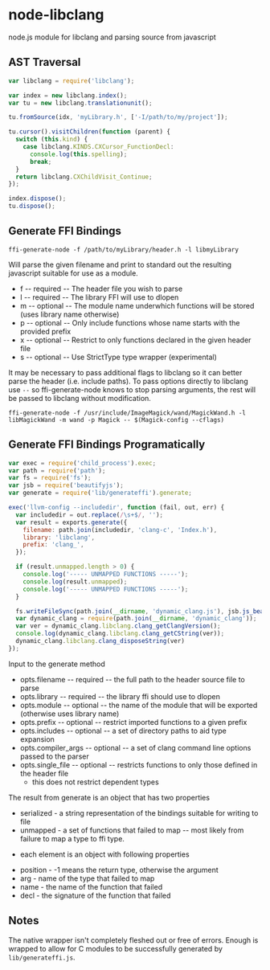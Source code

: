 node-libclang
=============
node.js module for libclang and parsing source from javascript

AST Traversal
-------------
```javascript
var libclang = require('libclang');

var index = new libclang.index();
var tu = new libclang.translationunit();

tu.fromSource(idx, 'myLibrary.h', ['-I/path/to/my/project']);

tu.cursor().visitChildren(function (parent) {
  switch (this.kind) {
    case libclang.KINDS.CXCursor_FunctionDecl:
      console.log(this.spelling);
      break;
  }
  return libclang.CXChildVisit_Continue;
});

index.dispose();
tu.dispose();
````

Generate FFI Bindings
---------------------
`ffi-generate-node -f /path/to/myLibrary/header.h -l libmyLibrary`

Will parse the given filename and print to standard out the resulting javascript
suitable for use as a module.

 * f -- required -- The header file you wish to parse
 * l -- required -- The library FFI will use to dlopen
 * m -- optional -- The module name underwhich functions will be stored (uses library name otherwise)
 * p -- optional -- Only include functions whose name starts with the provided prefix
 * x -- optional -- Restrict to only functions declared in the given header file
 * s -- optional -- Use StrictType type wrapper (experimental)

It may be necessary to pass additional flags to libclang so it can better parse
the header (i.e. include paths). To pass options directly to libclang use `--`
so ffi-generate-node knows to stop parsing arguments, the rest will be passed
to libclang without modification.

`ffi-generate-node -f /usr/include/ImageMagick/wand/MagickWand.h -l libMagickWand -m wand -p Magick -- $(Magick-config --cflags)`

Generate FFI Bindings Programatically
-------------------------------------
```javascript
var exec = require('child_process').exec;
var path = require('path');
var fs = require('fs');
var jsb = require('beautifyjs');
var generate = require('lib/generateffi').generate;

exec('llvm-config --includedir', function (fail, out, err) {
  var includedir = out.replace(/\s+$/, '');
  var result = exports.generate({
    filename: path.join(includedir, 'clang-c', 'Index.h'),
    library: 'libclang',
    prefix: 'clang_', 
  });

  if (result.unmapped.length > 0) {
    console.log('----- UNMAPPED FUNCTIONS -----');
    console.log(result.unmapped);
    console.log('----- UNMAPPED FUNCTIONS -----');
  }

  fs.writeFileSync(path.join(__dirname, 'dynamic_clang.js'), jsb.js_beautify(result.serialized));
  var dynamic_clang = require(path.join(__dirname, 'dynamic_clang'));
  var ver = dynamic_clang.libclang.clang_getClangVersion();
  console.log(dynamic_clang.libclang.clang_getCString(ver));
  dynamic_clang.libclang.clang_disposeString(ver)
});
````
Input to the generate method

 * opts.filename -- required -- the full path to the header source file to parse 
 * opts.library -- required -- the library ffi should use to dlopen
 * opts.module -- optional -- the name of the module that will be exported (otherwise uses library name)
 * opts.prefix -- optional --  restrict imported functions to a given prefix
 * opts.includes -- optional -- a set of directory paths to aid type expansion
 * opts.compiler_args -- optional -- a set of clang command line options passed to the parser
 * opts.single_file -- optional -- restricts functions to only those defined in the header file
   - this does not restrict dependent types

The result from generate is an object that has two properties

 * serialized - a string representation of the bindings suitable for writing to file
 * unmapped - a set of functions that failed to map -- most likely from failure to
map a type to ffi type.
  - each element is an object with following properties
   * position - -1 means the return type, otherwise the argument
   * arg - name of the type that failed to map
   * name - the name of the function that failed
   * decl - the signature of the function that failed

Notes
-----
The native wrapper isn't completely fleshed out or free of errors. Enough is
wrapped to allow for C modules to be successfully generated by `lib/generateffi.js`.
